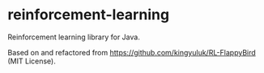 # reinforcement-learning
Reinforcement learning library for Java.

Based on and refactored from https://github.com/kingyuluk/RL-FlappyBird (MIT License).